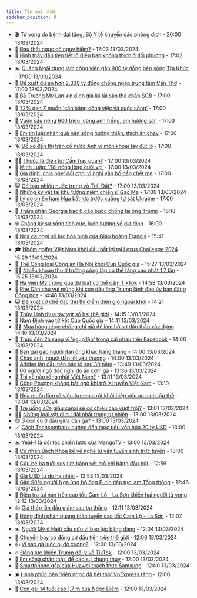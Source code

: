 ```yaml
---
title: Tim mới nhất
sidebar_position: 9
---
```


<!-- vnexpress-tin-moi-nhat:START -->
- 🎬 [Tử vong do bệnh dại tăng, Bộ Y tế khuyến cáo phòng dịch](https://vnexpress.net/tu-vong-do-benh-dai-tang-bo-y-te-khuyen-cao-phong-dich-4721969.html) - 20:00 13/03/2024
- 🐎 [Đau thắt ngực có nguy hiểm?](https://vnexpress.net/dau-that-nguc-co-nguy-hiem-4721120.html) - 17:03 13/03/2024
- 🦍 [Hình thấy đầu tiên tiết lộ điều bạn không thích ở đối phương](https://vnexpress.net/hinh-thay-dau-tien-tiet-lo-dieu-ban-khong-thich-o-doi-phuong-4719633.html) - 17:02 13/03/2024
- 🏊 [Quảng Ngãi dừng làm công viên gần 900 tỷ đồng bên sông Trà Khúc](https://vnexpress.net/quang-ngai-dung-lam-cong-vien-gan-900-ty-dong-ben-song-tra-khuc-4721995.html) - 17:00 13/03/2024
- 🎊 [Đề xuất dự án hơn 2.300 tỷ đồng chống ngập trung tâm Cần Thơ](https://vnexpress.net/de-xuat-du-an-hon-2-300-ty-dong-chong-ngap-trung-tam-can-tho-4721987.html) - 17:00 13/03/2024
- 🎃 [Bà Trương Mỹ Lan xin định giá lại tài sản thế chấp SCB](https://vnexpress.net/ba-truong-my-lan-xin-dinh-gia-lai-tai-san-the-chap-scb-4721949.html) - 17:00 13/03/2024
- 🧰 [72% gen Z muốn &#39;cân bằng công việc và cuộc sống&#39;](https://vnexpress.net/72-gen-z-muon-can-bang-cong-viec-va-cuoc-song-4721909.html) - 17:00 13/03/2024
- 🔭 [Vườn sầu riêng 600 triệu &#39;công anh trồng, em hưởng sái&#39;](https://vnexpress.net/vuon-sau-rieng-600-trieu-cong-anh-trong-em-huong-sai-4721883.html) - 17:00 13/03/2024
- 🫶 [Em tin luật nhân quả nên sống hướng thiện, thích ăn chay](https://vnexpress.net/em-tin-luat-nhan-qua-nen-song-huong-thien-thich-an-chay-4721623.html) - 17:00 13/03/2024
- 🪜 [Đổ xô đến thị trấn cổ nước Anh vì món khoai tây đút lò](https://vnexpress.net/do-xo-den-thi-tran-co-nuoc-anh-vi-mon-khoai-tay-dut-lo-4721464.html) - 17:00 13/03/2024
- 👨‍🏫 [Thuốc lá điện tử: Cấm hay quản?](https://vnexpress.net/thuoc-la-dien-tu-cam-hay-quan-4721415.html) - 17:00 13/03/2024
- 🎊 [Minh Luân: &#39;Tôi nóng lòng cưới vợ&#39;](https://vnexpress.net/minh-luan-toi-nong-long-cuoi-vo-4721342.html) - 17:00 13/03/2024
- 🎊 [Gia đình &#39;chia phe&#39; đối chọi vì nghi vấn bố bắn chết mẹ](https://vnexpress.net/gia-dinh-chia-phe-doi-choi-vi-nghi-van-bo-ban-chet-me-4721151.html) - 17:00 13/03/2024
- 😺 [Có bao nhiêu nước trong vỏ Trái Đất?](https://vnexpress.net/co-bao-nhieu-nuoc-trong-vo-trai-dat-4720715.html) - 17:00 13/03/2024
- 🐘 [Những kỷ vật tại khu tưởng niệm chiến sĩ Gạc Ma](https://vnexpress.net/nhung-ky-vat-tai-khu-tuong-niem-chien-si-gac-ma-4720609.html) - 17:00 13/03/2024
- 🌁 [Lý do chiến hạm Nga bất lực trước xuồng tự sát Ukraine](https://vnexpress.net/ly-do-chien-ham-nga-bat-luc-truoc-xuong-tu-sat-ukraine-4719724.html) - 17:00 13/03/2024
- 🐲 [Thẩm phán Georgia bác 6 cáo buộc chống lại ông Trump](https://vnexpress.net/tham-phan-georgia-bac-6-cao-buoc-chong-lai-ong-trump-4721999.html) - 16:18 13/03/2024
- 🤓 [Chàng kỹ sư sống tích cực, luôn hướng về gia đình](https://vnexpress.net/chang-ky-su-song-tich-cuc-luon-huong-ve-gia-dinh-4721593.html) - 16:00 13/03/2024
- 💪 [Nga ca ngợi nỗ lực hòa bình của Giáo hoàng Francis](https://vnexpress.net/nga-ca-ngoi-no-luc-hoa-binh-cua-giao-hoang-francis-4721994.html) - 15:41 13/03/2024
- 🎓 [Nhóm golfer Việt Nam khởi đầu bất lợi tại Lexus Challenge 2024](https://vnexpress.net/nhom-golfer-viet-nam-khoi-dau-bat-loi-tai-lexus-challenge-2024-4721998.html) - 15:29 13/03/2024
- 🫣 [Thể Công loại Công an Hà Nội khỏi Cup Quốc gia](https://vnexpress.net/the-cong-loai-cong-an-ha-noi-khoi-cup-quoc-gia-4721997.html) - 15:27 13/03/2024
- 🧑‍💻 [Nhiều khoản thu ở trường công lập có thể tăng cao nhất 1,7 lần](https://vnexpress.net/nhieu-khoan-thu-o-truong-cong-lap-co-the-tang-cao-nhat-1-7-lan-4721983.html) - 15:25 13/03/2024
- 🐲 [Hạ viện Mỹ thông qua dự luật có thể cấm TikTok](https://vnexpress.net/ha-vien-my-thong-qua-du-luat-co-the-cam-tiktok-4721968.html) - 14:58 13/03/2024
- 🌝 [Phe Dân chủ vui mừng khi con dâu ông Trump lãnh đạo ủy ban đảng Cộng hòa](https://vnexpress.net/phe-dan-chu-vui-mung-khi-con-dau-ong-trump-lanh-dao-uy-ban-dang-cong-hoa-4721982.html) - 14:48 13/03/2024
- 😺 [Đề xuất cơ chế đặc thù thí điểm điện gió ngoài khơi](https://vnexpress.net/de-xuat-co-che-dac-thu-thi-diem-dien-gio-ngoai-khoi-4721988.html) - 14:21 13/03/2024
- 🐎 [Thùy Linh thua tay vợt số hai thế giới](https://vnexpress.net/thuy-linh-thua-tay-vot-so-hai-the-gioi-4721990.html) - 14:15 13/03/2024
- 🎡 [Nam Định vào tứ kết Cup Quốc gia](https://vnexpress.net/nam-dinh-vao-tu-ket-cup-quoc-gia-4721986.html) - 14:11 13/03/2024
- 👨‍🏫 [Mua hàng chục chứng chỉ giả để làm hồ sơ đấu thầu xây dựng](https://vnexpress.net/mua-hang-chuc-chung-chi-gia-de-lam-ho-so-dau-thau-xay-dung-4721975.html) - 14:10 13/03/2024
- 🦆 [Thức đến 2h sáng vì &#39;ngụp lặn&#39; trong cãi nhau trên Facebook](https://vnexpress.net/thuc-den-2h-sang-vi-ngup-lan-trong-cai-nhau-tren-facebook-4721838.html) - 14:00 13/03/2024
- 🚦 [Bạn gái gặp người đàn ông khác hàng tháng](https://vnexpress.net/ban-gai-gap-nguoi-dan-ong-khac-hang-thang-4721637.html) - 14:00 13/03/2024
- 💫 [Chào anh, người dẫn lối yêu thương](https://vnexpress.net/chao-anh-nguoi-dan-loi-yeu-thuong-4721591.html) - 14:00 13/03/2024
- 🎉 [Adidas lần đầu tiên báo lỗ sau 30 năm](https://vnexpress.net/adidas-lan-dau-tien-bao-lo-sau-30-nam-4721971.html) - 13:49 13/03/2024
- 🌋 [60 người ngộ độc nghi do ăn cơm gà](https://vnexpress.net/60-nguoi-ngo-doc-nghi-do-an-com-ga-4721967.html) - 13:36 13/03/2024
- 🤖 [Thị xã nào rộng nhất Việt Nam?](https://vnexpress.net/thi-xa-nao-rong-nhat-viet-nam-4721892.html) - 13:11 13/03/2024
- 🦏 [Công Phượng không bất ngờ khi trở lại tuyển Việt Nam](https://vnexpress.net/cong-phuong-khong-bat-ngo-khi-tro-lai-tuyen-viet-nam-4721974.html) - 13:10 13/03/2024
- 🦩 [Nga muốn làm rõ việc Armenia rút khỏi hiệp ước an ninh tập thể](https://vnexpress.net/nga-muon-lam-ro-viec-armenia-rut-khoi-hiep-uoc-an-ninh-tap-the-4721961.html) - 13:04 13/03/2024
- 👺 [Trẻ uống sữa giàu canxi sẽ có chiều cao vượt trội?](https://vnexpress.net/tre-uong-sua-giau-canxi-se-co-chieu-cao-vuot-troi-4721264.html) - 13:01 13/03/2024
- 🧑‍🏫 [Những loài vật di cư dài nhất trong tự nhiên](https://vnexpress.net/nhung-loai-vat-di-cu-dai-nhat-trong-tu-nhien-4721523.html) - 13:00 13/03/2024
- 😎 [3 con cú ở đâu giữa đàn gà?](https://vnexpress.net/3-con-cu-o-dau-giua-dan-ga-4714431.html) - 13:00 13/03/2024
- 🪄 [Cách Techcombank hướng đến mục tiêu vốn hóa 20 tỷ USD](https://vnexpress.net/cach-techcombank-huong-den-muc-tieu-von-hoa-20-ty-usd-4721965.html) - 13:00 13/03/2024
- 🏊 [YeaH1 là đối tác chiến lược của MangoTV](https://vnexpress.net/yeah1-la-doi-tac-chien-luoc-cua-mangotv-4721939.html) - 13:00 13/03/2024
- 💃 [Cử nhân Bách Khoa kể về nghề tư vấn tuyển sinh trực tuyến](https://vnexpress.net/cu-nhan-bach-khoa-ke-ve-nghe-tu-van-tuyen-sinh-truc-tuyen-4721857.html) - 13:00 13/03/2024
- 🦆 [Cứu bé ba tuổi suy tim bằng vết mổ chỉ bằng đầu bút](https://vnexpress.net/cuu-be-ba-tuoi-suy-tim-bang-vet-mo-chi-bang-dau-but-4721964.html) - 12:59 13/03/2024
- 🎊 [Giá USD tự do hạ nhiệt](https://vnexpress.net/gia-usd-tu-do-ha-nhiet-4721948.html) - 12:53 13/03/2024
- 👺 [Gần 90% người Nga ủng hộ ông Putin tiếp tục làm Tổng thống](https://vnexpress.net/gan-90-nguoi-nga-ung-ho-ong-putin-tiep-tuc-lam-tong-thong-4721963.html) - 12:46 13/03/2024
- 🎡 [Điều tra tai nạn trên cao tốc Cam Lộ - La Sơn khiến hai người tử vong](https://vnexpress.net/dieu-tra-tai-nan-tren-cao-toc-cam-lo-la-son-khien-hai-nguoi-tu-vong-4721295.html) - 12:12 13/03/2024
- 👍 [Giá thép lần đầu giảm sau ba tháng](https://vnexpress.net/gia-thep-lan-dau-giam-sau-ba-thang-4721810.html) - 12:11 13/03/2024
- 🐎 [Đóng đinh phản quang toàn tuyến cao tốc Cam Lộ - La Sơn](https://vnexpress.net/dong-dinh-phan-quang-toan-tuyen-cao-toc-cam-lo-la-son-4721919.html) - 12:07 13/03/2024
- 🏊 [Người Mỹ ở Haiti cầu cứu vì bạo lực băng đảng](https://vnexpress.net/nguoi-my-o-haiti-cau-cuu-vi-bao-luc-bang-dang-4721955.html) - 12:04 13/03/2024
- 🦩 [Chuyến bay có động cơ đầu tiên trên thế giới](https://vnexpress.net/chuyen-bay-co-dong-co-dau-tien-tren-the-gioi-4721911.html) - 12:00 13/03/2024
- 👍 [Vì sao gà luộc bị đỏ xương?](https://vnexpress.net/vi-sao-ga-luoc-bi-do-xuong-4721906.html) - 12:00 13/03/2024
- 🔥 [Động lực khiến Trump đổi ý về TikTok](https://vnexpress.net/dong-luc-khien-trump-doi-y-ve-tiktok-4721616.html) - 12:00 13/03/2024
- 💄 [Em sống chân thật, đề cao sự chung thủy](https://vnexpress.net/em-song-chan-that-de-cao-su-chung-thuy-4721590.html) - 12:00 13/03/2024
- 🤡 [Smartphone gập của Huawei thách thức Samsung](https://vnexpress.net/smartphone-gap-cua-huawei-thach-thuc-samsung-4721564.html) - 12:00 13/03/2024
- ⛽️ [Hạnh phúc bên &#39;viên ngọc đã hết thô&#39; VnExpress tặng](https://vnexpress.net/hanh-phuc-ben-vien-ngoc-da-het-tho-vnexpress-tang-4719378.html) - 12:00 13/03/2024
- 🚀 [Con gái 14 tuổi cao 1,7 m của Ngọc Diễm](https://vnexpress.net/con-gai-14-tuoi-cao-1-7-m-cua-ngoc-diem-4720349.html) - 12:00 13/03/2024<!-- vnexpress-tin-moi-nhat:END -->

